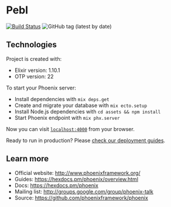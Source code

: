 Pebl
====
[![Build Status](https://travis-ci.com/tomkonidas/pebl.svg?branch=master)](https://travis-ci.com/tomkonidas/pebl)
![GitHub tag (latest by date)](https://img.shields.io/github/v/tag/tomkonidas/pebl)

## Technologies
Project is created with:
* Elixir version: 1.10.1
* OTP version: 22

To start your Phoenix server:

  * Install dependencies with `mix deps.get`
  * Create and migrate your database with `mix ecto.setup`
  * Install Node.js dependencies with `cd assets && npm install`
  * Start Phoenix endpoint with `mix phx.server`

Now you can visit [`localhost:4000`](http://localhost:4000) from your browser.

Ready to run in production? Please [check our deployment guides](https://hexdocs.pm/phoenix/deployment.html).

## Learn more

  * Official website: http://www.phoenixframework.org/
  * Guides: https://hexdocs.pm/phoenix/overview.html
  * Docs: https://hexdocs.pm/phoenix
  * Mailing list: http://groups.google.com/group/phoenix-talk
  * Source: https://github.com/phoenixframework/phoenix

